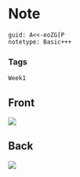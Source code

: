 # Note
```
guid: A<<-eoZG[P
notetype: Basic+++
```

### Tags
```
Week1
```

## Front
<img src="paste-01e904806de19968eb0c479cc908281119f4b976.jpg">

## Back
<img src="paste-4c17023987483621ea3808c8b4d98a8bb79b2a74.jpg">
